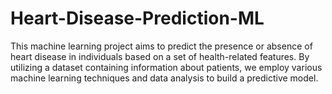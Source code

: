 # Heart-Disease-Prediction-ML
 This machine learning project aims to predict the presence or absence of heart disease in individuals based on a set of health-related features. By utilizing a dataset containing information about patients, we employ various machine learning techniques and data analysis to build a predictive model.
